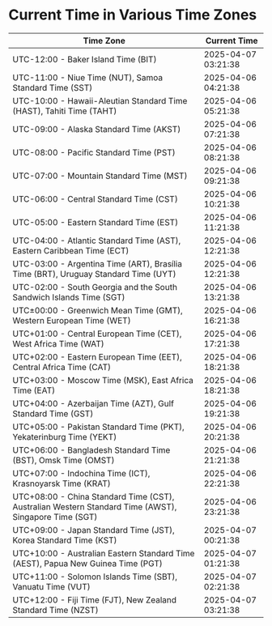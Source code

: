 # Current Time in Various Time Zones

| Time Zone | Current Time |
|-----------|--------------|
| UTC-12:00 - Baker Island Time (BIT) | 2025-04-07 03:21:38 |
| UTC-11:00 - Niue Time (NUT), Samoa Standard Time (SST) | 2025-04-06 04:21:38 |
| UTC-10:00 - Hawaii-Aleutian Standard Time (HAST), Tahiti Time (TAHT) | 2025-04-06 05:21:38 |
| UTC-09:00 - Alaska Standard Time (AKST) | 2025-04-06 07:21:38 |
| UTC-08:00 - Pacific Standard Time (PST) | 2025-04-06 08:21:38 |
| UTC-07:00 - Mountain Standard Time (MST) | 2025-04-06 09:21:38 |
| UTC-06:00 - Central Standard Time (CST) | 2025-04-06 10:21:38 |
| UTC-05:00 - Eastern Standard Time (EST) | 2025-04-06 11:21:38 |
| UTC-04:00 - Atlantic Standard Time (AST), Eastern Caribbean Time (ECT) | 2025-04-06 12:21:38 |
| UTC-03:00 - Argentina Time (ART), Brasília Time (BRT), Uruguay Standard Time (UYT) | 2025-04-06 12:21:38 |
| UTC-02:00 - South Georgia and the South Sandwich Islands Time (SGT) | 2025-04-06 13:21:38 |
| UTC±00:00 - Greenwich Mean Time (GMT), Western European Time (WET) | 2025-04-06 16:21:38 |
| UTC+01:00 - Central European Time (CET), West Africa Time (WAT) | 2025-04-06 17:21:38 |
| UTC+02:00 - Eastern European Time (EET), Central Africa Time (CAT) | 2025-04-06 18:21:38 |
| UTC+03:00 - Moscow Time (MSK), East Africa Time (EAT) | 2025-04-06 18:21:38 |
| UTC+04:00 - Azerbaijan Time (AZT), Gulf Standard Time (GST) | 2025-04-06 19:21:38 |
| UTC+05:00 - Pakistan Standard Time (PKT), Yekaterinburg Time (YEKT) | 2025-04-06 20:21:38 |
| UTC+06:00 - Bangladesh Standard Time (BST), Omsk Time (OMST) | 2025-04-06 21:21:38 |
| UTC+07:00 - Indochina Time (ICT), Krasnoyarsk Time (KRAT) | 2025-04-06 22:21:38 |
| UTC+08:00 - China Standard Time (CST), Australian Western Standard Time (AWST), Singapore Time (SGT) | 2025-04-06 23:21:38 |
| UTC+09:00 - Japan Standard Time (JST), Korea Standard Time (KST) | 2025-04-07 00:21:38 |
| UTC+10:00 - Australian Eastern Standard Time (AEST), Papua New Guinea Time (PGT) | 2025-04-07 01:21:38 |
| UTC+11:00 - Solomon Islands Time (SBT), Vanuatu Time (VUT) | 2025-04-07 02:21:38 |
| UTC+12:00 - Fiji Time (FJT), New Zealand Standard Time (NZST) | 2025-04-07 03:21:38 |
